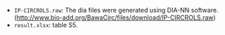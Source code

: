 - `IP-CIRCROLS.raw`: The dia files were generated using DIA-NN software. (http://www.bio-add.org/BawaCirc/files/download/IP-CIRCROLS.raw)
- `result.xlsx`: table S5.
